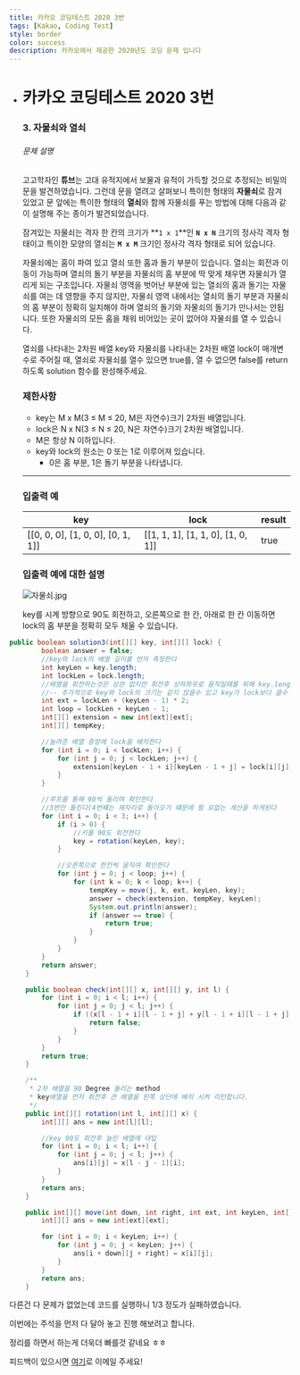 ```yaml
---
title: 카카오 코딩테스트 2020 3번
tags: [Kakao, Coding Test]
style: border
color: success
description: 카카오에서 제공한 2020년도 코딩 문제 입니다
---
```


- # 카카오 코딩테스트 2020 3번

  

  ### 3. 자물쇠와 열쇠

  ###### 문제 설명

  고고학자인 **튜브**는 고대 유적지에서 보물과 유적이 가득할 것으로 추정되는 비밀의 문을 발견하였습니다. 그런데 문을 열려고 살펴보니 특이한 형태의 **자물쇠**로 잠겨 있었고 문 앞에는 특이한 형태의 **열쇠**와 함께 자물쇠를 푸는 방법에 대해 다음과 같이 설명해 주는 종이가 발견되었습니다.

  잠겨있는 자물쇠는 격자 한 칸의 크기가 **`1 x 1`**인 **`N x N`** 크기의 정사각 격자 형태이고 특이한 모양의 열쇠는 **`M x M`** 크기인 정사각 격자 형태로 되어 있습니다.

  자물쇠에는 홈이 파여 있고 열쇠 또한 홈과 돌기 부분이 있습니다. 열쇠는 회전과 이동이 가능하며 열쇠의 돌기 부분을 자물쇠의 홈 부분에 딱 맞게 채우면 자물쇠가 열리게 되는 구조입니다. 자물쇠 영역을 벗어난 부분에 있는 열쇠의 홈과 돌기는 자물쇠를 여는 데 영향을 주지 않지만, 자물쇠 영역 내에서는 열쇠의 돌기 부분과 자물쇠의 홈 부분이 정확히 일치해야 하며 열쇠의 돌기와 자물쇠의 돌기가 만나서는 안됩니다. 또한 자물쇠의 모든 홈을 채워 비어있는 곳이 없어야 자물쇠를 열 수 있습니다.

  열쇠를 나타내는 2차원 배열 key와 자물쇠를 나타내는 2차원 배열 lock이 매개변수로 주어질 때, 열쇠로 자물쇠를 열수 있으면 true를, 열 수 없으면 false를 return 하도록 solution 함수를 완성해주세요.

  ### 제한사항

  - key는 M x M(3 ≤ M ≤ 20, M은 자연수)크기 2차원 배열입니다.
  - lock은 N x N(3 ≤ N ≤ 20, N은 자연수)크기 2차원 배열입니다.
  - M은 항상 N 이하입니다.
  - key와 lock의 원소는 0 또는 1로 이루어져 있습니다.
    - 0은 홈 부분, 1은 돌기 부분을 나타냅니다.

  ------

  ### 입출력 예

  | key                               | lock                              | result |
  | --------------------------------- | --------------------------------- | ------ |
  | [[0, 0, 0], [1, 0, 0], [0, 1, 1]] | [[1, 1, 1], [1, 1, 0], [1, 0, 1]] | true   |

  ### 입출력 예에 대한 설명

  ![자물쇠.jpg](https://grepp-programmers.s3.amazonaws.com/files/production/469703690b/79f2f473-5d13-47b9-96e0-a10e17b7d49a.jpg)

  key를 시계 방향으로 90도 회전하고, 오른쪽으로 한 칸, 아래로 한 칸 이동하면 lock의 홈 부분을 정확히 모두 채울 수 있습니다.



```java
public boolean solution3(int[][] key, int[][] lock) {
        boolean answer = false;
        //key와 lock의 배열 길이를 먼저 측정한다
        int keyLen = key.length;
        int lockLen = lock.length;
        //배열을 회전하는것은 상관 없지만 회전후 상하좌우로 움직일때를 위해 key.length -1 값 만큼 크기를 늘려준다 (하나는 무조건 겹쳐야하기 떄문에 -1을 한다)
        //-- 추가적으로 key와 lock의 크기는 같지 않을수 있고 key가 lock보다 클수 없다 --
        int ext = lockLen + (keyLen - 1) * 2;
        int loop = lockLen + keyLen - 1;
        int[][] extension = new int[ext][ext];
        int[][] tempKey;

        //늘려준 배열 중앙에 lock을 배치한다
        for (int i = 0; i < lockLen; i++) {
            for (int j = 0; j < lockLen; j++) {
                extension[keyLen - 1 + i][keyLen - 1 + j] = lock[i][j];
            }
        }

        //루프를 통해 90씩 돌리며 확인한다
        //3번만 돌린다(4번쨰는 제자리로 돌아오기 떄문에 필 요없는 계산을 하게된다
        for (int i = 0; i < 3; i++) {
            if (i > 0) {
                //키를 90도 회전한다
                key = rotation(keyLen, key);
            }

            //오른쪽으로 한칸씩 움직여 확인한다
            for (int j = 0; j < loop; j++) {
                for (int k = 0; k < loop; k++) {
                    tempKey = move(j, k, ext, keyLen, key);
                    answer = check(extension, tempKey, keyLen);
                    System.out.println(answer);
                    if (answer == true) {
                        return true;
                    }
                }
            }
        }
        return answer;
    }

    public boolean check(int[][] x, int[][] y, int l) {
        for (int i = 0; i < l; i++) {
            for (int j = 0; j < l; j++) {
                if ((x[l - 1 + i][l - 1 + j] + y[l - 1 + i][l - 1 + j]) != 1) {
                    return false;
                }
            }
        }
        return true;
    }

    /**
     * 2차 배열을 90 Degree 돌리는 method
     * key배열을 먼저 회전후 큰 배열을 왼쪽 상단에 배치 시켜 리턴합니다.
     */
    public int[][] rotation(int l, int[][] x) {
        int[][] ans = new int[l][l];

        //key 90도 회전후 늘린 배열에 대입
        for (int i = 0; i < l; i++) {
            for (int j = 0; j < l; j++) {
                ans[i][j] = x[l - j - 1][i];
            }
        }
        return ans;
    }

    public int[][] move(int down, int right, int ext, int keyLen, int[][] x) {
        int[][] ans = new int[ext][ext];

        for (int i = 0; i < keyLen; i++) {
            for (int j = 0; j < keyLen; j++) {
                ans[i + down][j + right] = x[i][j];
            }
        }
        return ans;
    }
```

다른건 다 문제가 없었는데 코드를 실행하니 1/3 정도가 실패하였습니다. 

이번에는 주석을 먼저 다 달아 놓고 진행 해보려고 합니다. 

정리를 하면서 하는게 더욱더 빠를것 같네요 ㅎㅎ

피드백이 있으시면 [여기](https://andrew.pe.kr)로 이메일 주세요! 